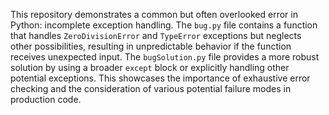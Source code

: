 This repository demonstrates a common but often overlooked error in Python: incomplete exception handling. The `bug.py` file contains a function that handles `ZeroDivisionError` and `TypeError` exceptions but neglects other possibilities, resulting in unpredictable behavior if the function receives unexpected input.  The `bugSolution.py` file provides a more robust solution by using a broader `except` block or explicitly handling other potential exceptions. This showcases the importance of exhaustive error checking and the consideration of various potential failure modes in production code.